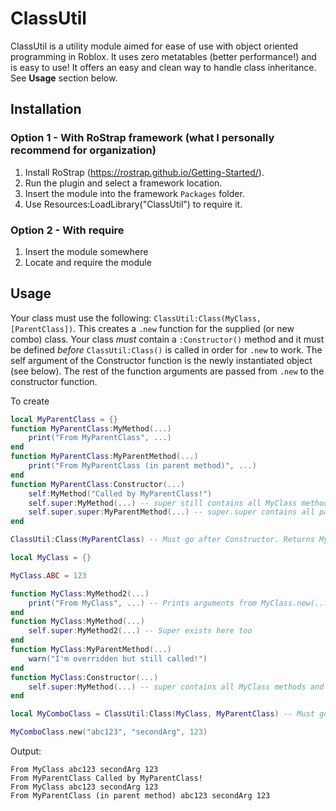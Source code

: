 # ClassUtil
ClassUtil is a utility module aimed for ease of use with object oriented programming in Roblox. It uses zero metatables (better performance!) and is easy to use! It offers an easy and clean way to handle class inheritance.
See **Usage** section below.

## Installation
### Option 1 - With RoStrap framework (what I personally recommend for organization)
1. Install RoStrap (https://rostrap.github.io/Getting-Started/).
2. Run the plugin and select a framework location.
3. Insert the module into the framework `Packages` folder.
4. Use Resources:LoadLibrary("ClassUtil") to require it.
### Option 2 - With require
1. Insert the module somewhere
2. Locate and require the module

## Usage
Your class must use the following: `ClassUtil:Class(MyClass, [ParentClass])`. This creates a `.new` function for the supplied (or new combo) class. Your class *must* contain a `:Constructor()` method and it must be defined *before* `ClassUtil:Class()` is called in order for `.new` to work. The self argument of the Constructor function is the newly instantiated object (see below). The rest of the function arguments are passed from `.new` to the constructor function.

To create
```lua
local MyParentClass = {}
function MyParentClass:MyMethod(...)
	print("From MyParentClass", ...)
end
function MyParentClass:MyParentMethod(...)
	print("From MyParentClass (in parent method)", ...)
end
function MyParentClass:Constructor(...)
	self:MyMethod("Called by MyParentClass!")
	self.super:MyMethod(...) -- super still contains all MyClass methods and properties but not any inherited ones.
	self.super.super:MyParentMethod(...) -- super.super contains all parent (MyParentClass) class methods and properties but not any inherited ones.
end

ClassUtil:Class(MyParentClass) -- Must go after Constructor. Returns MyClass again.

local MyClass = {}

MyClass.ABC = 123

function MyClass:MyMethod2(...)
	print("From MyClass", ...) -- Prints arguments from MyClass.new(...)
end
function MyClass:MyMethod(...)
	self.super:MyMethod2(...) -- Super exists here too
end
function MyClass:MyParentMethod(...)
	warn("I'm overridden but still called!")
end
function MyClass:Constructor(...)
	self.super:MyMethod(...) -- super contains all MyClass methods and properties but not any inherited ones.
end

local MyComboClass = ClassUtil:Class(MyClass, MyParentClass) -- Must go after Constructor. Returns copy of MyClass with its parent set to MyParentClass.

MyComboClass.new("abc123", "secondArg", 123)
```

Output:
```
From MyClass abc123 secondArg 123
From MyParentClass Called by MyParentClass!
From MyClass abc123 secondArg 123
From MyParentClass (in parent method) abc123 secondArg 123
```
